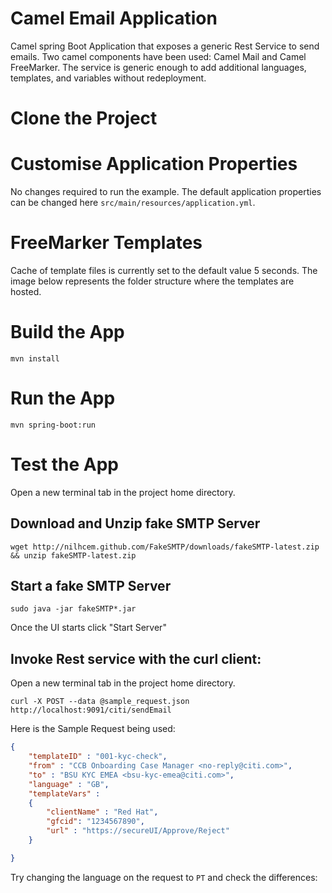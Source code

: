 # Camel Email Application

Camel spring Boot Application that exposes a generic Rest Service to send emails. Two camel components have been used: Camel Mail and Camel FreeMarker. The service is generic enough to add additional languages, templates, and variables without redeployment.


# Clone the Project

# Customise Application Properties
No changes required to run the example. The default application properties can be changed here `src/main/resources/application.yml`.

# FreeMarker Templates
Cache of template files is currently set to the default value 5 seconds. The image below represents the folder structure where the templates are hosted.

# Build the App
`mvn install`

# Run the App
`mvn spring-boot:run`

# Test the App
Open a new terminal tab in the project home directory.
## Download and Unzip fake SMTP Server
`wget http://nilhcem.github.com/FakeSMTP/downloads/fakeSMTP-latest.zip && unzip fakeSMTP-latest.zip`
## Start a fake SMTP Server
`sudo java -jar fakeSMTP*.jar`

Once the UI starts click  "Start Server"

## Invoke Rest service with the curl client:
Open a new terminal tab in the project home directory.

`curl -X POST --data @sample_request.json http://localhost:9091/citi/sendEmail`

Here is the Sample Request being used:

```json
{
    "templateID" : "001-kyc-check",
    "from" : "CCB Onboarding Case Manager <no-reply@citi.com>",
    "to" : "BSU KYC EMEA <bsu-kyc-emea@citi.com>",
    "language" : "GB",
    "templateVars" :
    {
        "clientName" : "Red Hat",
        "gfcid": "1234567890",
        "url" : "https://secureUI/Approve/Reject"
    }

}
```

Try changing the language on the request to `PT` and check the differences:

